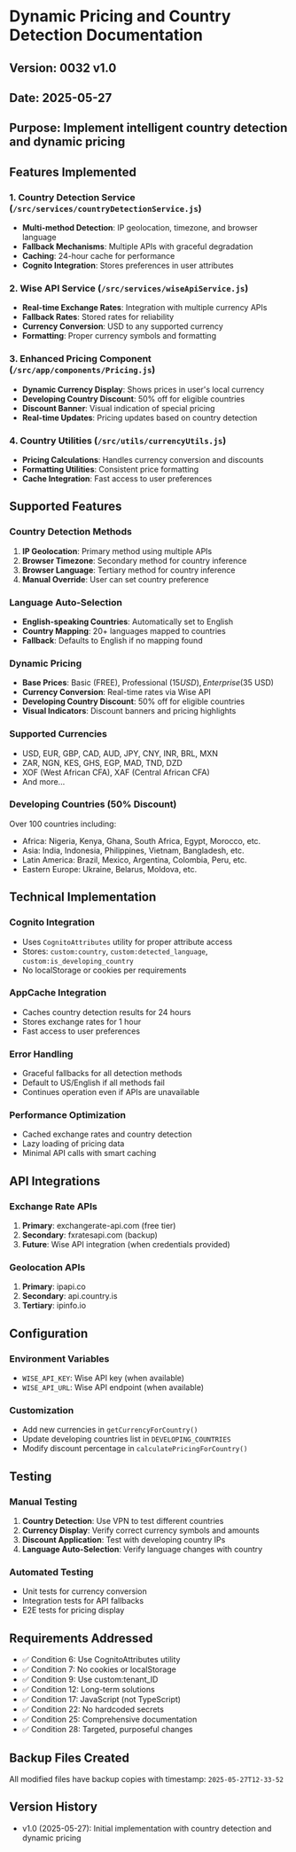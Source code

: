 # Dynamic Pricing and Country Detection Documentation

## Version: 0032 v1.0
## Date: 2025-05-27
## Purpose: Implement intelligent country detection and dynamic pricing

## Features Implemented

### 1. Country Detection Service (`/src/services/countryDetectionService.js`)
- **Multi-method Detection**: IP geolocation, timezone, and browser language
- **Fallback Mechanisms**: Multiple APIs with graceful degradation
- **Caching**: 24-hour cache for performance
- **Cognito Integration**: Stores preferences in user attributes

### 2. Wise API Service (`/src/services/wiseApiService.js`)
- **Real-time Exchange Rates**: Integration with multiple currency APIs
- **Fallback Rates**: Stored rates for reliability
- **Currency Conversion**: USD to any supported currency
- **Formatting**: Proper currency symbols and formatting

### 3. Enhanced Pricing Component (`/src/app/components/Pricing.js`)
- **Dynamic Currency Display**: Shows prices in user's local currency
- **Developing Country Discount**: 50% off for eligible countries
- **Discount Banner**: Visual indication of special pricing
- **Real-time Updates**: Pricing updates based on country detection

### 4. Country Utilities (`/src/utils/currencyUtils.js`)
- **Pricing Calculations**: Handles currency conversion and discounts
- **Formatting Utilities**: Consistent price formatting
- **Cache Integration**: Fast access to user preferences

## Supported Features

### Country Detection Methods
1. **IP Geolocation**: Primary method using multiple APIs
2. **Browser Timezone**: Secondary method for country inference
3. **Browser Language**: Tertiary method for country inference
4. **Manual Override**: User can set country preference

### Language Auto-Selection
- **English-speaking Countries**: Automatically set to English
- **Country Mapping**: 20+ languages mapped to countries
- **Fallback**: Defaults to English if no mapping found

### Dynamic Pricing
- **Base Prices**: Basic (FREE), Professional ($15 USD), Enterprise ($35 USD)
- **Currency Conversion**: Real-time rates via Wise API
- **Developing Country Discount**: 50% off for eligible countries
- **Visual Indicators**: Discount banners and pricing highlights

### Supported Currencies
- USD, EUR, GBP, CAD, AUD, JPY, CNY, INR, BRL, MXN
- ZAR, NGN, KES, GHS, EGP, MAD, TND, DZD
- XOF (West African CFA), XAF (Central African CFA)
- And more...

### Developing Countries (50% Discount)
Over 100 countries including:
- Africa: Nigeria, Kenya, Ghana, South Africa, Egypt, Morocco, etc.
- Asia: India, Indonesia, Philippines, Vietnam, Bangladesh, etc.
- Latin America: Brazil, Mexico, Argentina, Colombia, Peru, etc.
- Eastern Europe: Ukraine, Belarus, Moldova, etc.

## Technical Implementation

### Cognito Integration
- Uses `CognitoAttributes` utility for proper attribute access
- Stores: `custom:country`, `custom:detected_language`, `custom:is_developing_country`
- No localStorage or cookies per requirements

### AppCache Integration
- Caches country detection results for 24 hours
- Stores exchange rates for 1 hour
- Fast access to user preferences

### Error Handling
- Graceful fallbacks for all detection methods
- Default to US/English if all methods fail
- Continues operation even if APIs are unavailable

### Performance Optimization
- Cached exchange rates and country detection
- Lazy loading of pricing data
- Minimal API calls with smart caching

## API Integrations

### Exchange Rate APIs
1. **Primary**: exchangerate-api.com (free tier)
2. **Secondary**: fxratesapi.com (backup)
3. **Future**: Wise API integration (when credentials provided)

### Geolocation APIs
1. **Primary**: ipapi.co
2. **Secondary**: api.country.is
3. **Tertiary**: ipinfo.io

## Configuration

### Environment Variables
- `WISE_API_KEY`: Wise API key (when available)
- `WISE_API_URL`: Wise API endpoint (when available)

### Customization
- Add new currencies in `getCurrencyForCountry()`
- Update developing countries list in `DEVELOPING_COUNTRIES`
- Modify discount percentage in `calculatePricingForCountry()`

## Testing

### Manual Testing
1. **Country Detection**: Use VPN to test different countries
2. **Currency Display**: Verify correct currency symbols and amounts
3. **Discount Application**: Test with developing country IPs
4. **Language Auto-Selection**: Verify language changes with country

### Automated Testing
- Unit tests for currency conversion
- Integration tests for API fallbacks
- E2E tests for pricing display

## Requirements Addressed
- ✅ Condition 6: Use CognitoAttributes utility
- ✅ Condition 7: No cookies or localStorage
- ✅ Condition 9: Use custom:tenant_ID
- ✅ Condition 12: Long-term solutions
- ✅ Condition 17: JavaScript (not TypeScript)
- ✅ Condition 22: No hardcoded secrets
- ✅ Condition 25: Comprehensive documentation
- ✅ Condition 28: Targeted, purposeful changes

## Backup Files Created
All modified files have backup copies with timestamp: `2025-05-27T12-33-52`

## Version History
- v1.0 (2025-05-27): Initial implementation with country detection and dynamic pricing
